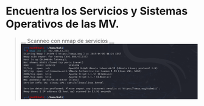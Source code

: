 
# Encuentra los Servicios y Sistemas Operativos de las MV.

>__ Scanneo con nmap de servicios __
![Scann nmap services](/img/pps-7-4.png)

